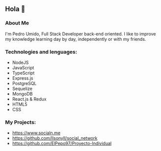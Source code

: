 ## Hola 👋

### About Me
I'm Pedro Umido, Full Stack Developer back-end oriented.
I like to improve my knowledge learning day by day, independently or with my friends.

### Technologies and lenguages:
- NodeJS
- JavaScript
- TypeScript
- Express.js
- PostgreSQL
- Sequelize
- MongoDB
- React.js & Redux
- HTML5
- CSS

### My Projects:
- https://www.socialn.me
- https://github.com/llsonyll/social_network
- https://github.com/ElPepo97/Proyecto-Individual
